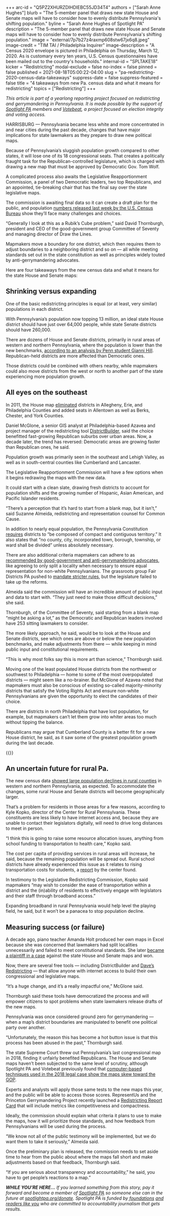 +++
arc-id = "Q5PZ2XHURZDIHDIEBC55JD34T4"
authors = ["Sarah Anne Hughes"]
blurb = "The 5-member panel that draws new state House and Senate maps will have to consider how to evenly distribute Pennsylvania's shifting population."
byline = "Sarah Anne Hughes of Spotlight PA"
description = "The 5-member panel that draws new state House and Senate maps will have to consider how to evenly distribute Pennsylvania's shifting population."
image = "external/7p7b27z4raxmp608stw67jx6q8.jpeg"
image-credit = "TIM TAI / Philadelphia Inquirer"
image-description = "A Census 2020 envelope is pictured in Philadelphia on Thursday, March 12, 2020. As is customary every ten years, U.S. Census questionnaires have been mailed out to the country's households."
internal-id = "SPLTAKE18"
kicker = "Redistricting"
modal-exclude = false
no-index = false
pinned = false
published = 2021-08-18T05:00:22-04:00
slug = "pa-redistricting-2020-census-data-takeaways"
suppress-date = false
suppress-featured = false
title = "4 takeaways from new Pa. census data and what it means for redistricting"
topics = ["Redistricting"]
+++

<i>This article is part of a yearlong reporting project focused on redistricting and gerrymandering in Pennsylvania. It is made possible by the support of </i><a href="https://www.spotlightpa.org/"><i>Spotlight PA</i></a><i> members and </i><a href="https://votebeat.org/"><i>Votebeat</i></a><i>, a project focused on election integrity and voting access.</i>

HARRISBURG — Pennsylvania became less white and more concentrated in and near cities during the past decade, changes that have major implications for state lawmakers as they prepare to draw new political maps.

Because of Pennsylvania’s sluggish population growth compared to other states, it will lose one of its 18 congressional seats. That creates a politically fraught task for the Republican-controlled legislature, which is charged with drawing a new map that must be approved by Democratic Gov. Tom Wolf.

A complicated process also awaits the Legislative Reapportionment Commission, a panel of two Democratic leaders, two top Republicans, and an appointed, tie-breaking chair that has the final say over the state legislative maps.

<script src="https://www.spotlightpa.org/embed.js" async></script><div data-spl-embed-version="1" data-spl-src="https://www.spotlightpa.org/embeds/newsletter/"></div>

The commission is awaiting final data so it can create a draft plan for the public, and population <a href="https://www.spotlightpa.org/news/2021/08/pa-2020-redistricting-census-data-next-steps/" target="_blank">numbers released last week by the U.S. Census Bureau</a> show they’ll face many challenges and choices.

“Generally I look at this as a Rubik’s Cube problem,” said David Thornburgh, president and CEO of the good-government group Committee of Seventy and managing director of Draw the Lines.

Mapmakers move a boundary for one district, which then requires them to adjust boundaries to a neighboring district and so on — all while meeting standards set out in the state constitution as well as principles widely touted by anti-gerrymandering advocates.

Here are four takeaways from the new census data and what it means for the state House and Senate maps:

## Shrinking versus expanding

One of the basic redistricting principles is equal (or at least, very similar) populations in each district.

With Pennsylvania’s population now topping 13 million, an ideal state House district should have just over 64,000 people, while state Senate districts should have 260,000.

<div class="flourish-embed flourish-map" data-src="visualisation/7023534"><script src="https://public.flourish.studio/resources/embed.js"></script></div>

There are dozens of House and Senate districts, primarily in rural areas of western and northern Pennsylvania, where the population is lower than the new benchmarks, <a href="https://docs.google.com/spreadsheets/d/1JtLBDwu6Ts02ddYQJZIdWU945auxZRB2Po5L2KBVMjE/edit">according to an analysis by Penn student Gianni Hill</a>. Republican-held districts are more affected than Democratic ones.

Those districts could be combined with others nearby, while mapmakers could also move districts from the west or north to another part of the state experiencing more population growth.

<div class="flourish-embed flourish-map" data-src="visualisation/7023426"><script src="https://public.flourish.studio/resources/embed.js"></script></div>

## All eyes on the southeast

In 2011, the House map <a href="https://web.archive.org/web/20141017012834/http://www.abc27.com/story/15919150/pennsylvania-voting-districts-subject-to-reapportionment-again" target="_blank">eliminated</a> districts in Allegheny, Erie, and Philadelphia Counties and added seats in Allentown as well as Berks, Chester, and York Counties.

Daniel McGlone, a senior GIS analyst at Philadelphia-based Azavea and project manager of the redistricting tool <a href="https://www.districtbuilder.org/">DistrictBuilder</a>, said the choice benefitted fast-growing Republican suburbs over urban areas. Now, a decade later, the trend has reversed: Democratic areas are growing faster than Republican ones, he said.

Population growth was primarily seen in the southeast and Lehigh Valley, as well as in south-central counties like Cumberland and Lancaster.

The Legislative Reapportionment Commission will have a few options when it begins redrawing the maps with the new data.

It could start with a clean slate, drawing fresh districts to account for population shifts and the growing number of Hispanic, Asian American, and Pacific Islander residents.

“There’s a perception that it’s hard to start from a blank map, but it isn’t,” said Suzanne Almeida, redistricting and representation counsel for Common Cause.

In addition to nearly equal population, the Pennsylvania Constitution <a href="https://www.legis.state.pa.us/cfdocs/legis/LI/consCheck.cfm?txtType=HTM&ttl=00&div=0&chpt=2&sctn=16&subsctn=0">requires</a> districts to “be composed of compact and contiguous territory.” It also states that “no county, city, incorporated town, borough, township, or ward shall be divided” unless absolutely necessary.

There are also additional criteria mapmakers can adhere to as <a href="https://web.archive.org/20210324154238/https://www.dos.pa.gov/VotingElections/Documents/2019-PA-Redistricting-Reform-Commission-Report/PA%20Redistricting%20Reform%20Commission%20Report.pdf">recommended by good-government and anti-gerrymandering advocates</a>, like agreeing to only split a locality when necessary to ensure equal representation for non-white Pennsylvanians. The grassroots group Fair Districts PA pushed to <a href="https://www.fairdistrictspa.com/solution">mandate stricter rules</a>, but the legislature failed to take up the reforms.

Almeida said the commission will have an incredible amount of public input and data to start with. “They just need to make those difficult decisions,” she said.

Thornburgh, of the Committee of Seventy, said starting from a blank map “might be asking a lot,” as the Democratic and Republican leaders involved have 253 sitting lawmakers to consider.

The more likely approach, he said, would be to look at the House and Senate districts, see which ones are above or below the new population benchmarks, and make adjustments from there — while keeping in mind public input and constitutional requirements.

“This is why most folks say this is more art than science,” Thornburgh said.

Moving one of the least populated House districts from the northwest or southwest to Philadelphia — home to some of the most overpopulated districts — might seem like a no-brainer. But McGlone of Azavea noted that mapmakers must also be conscious of existing so-called majority-minority districts that satisfy the Voting Rights Act and ensure non-white Pennsylvanians are given the opportunity to elect the candidates of their choice.

There are districts in north Philadelphia that have lost population, for example, but mapmakers can’t let them grow into whiter areas too much without tipping the balance.

Republicans may argue that Cumberland County is a better fit for a new House district, he said, as it saw some of the greatest population growth during the last decade.

{{<picture src="external/k7bmj988cczgb163m0kvjckh7w.jpeg" description="Greene County was one of several counties that saw its population further decline. " caption="Greene County was one of several counties that saw its population further decline. " credit="Shane Dunlap / Pittsburgh Tribune-Review for Spotlight PA">}} 

## An uncertain future for rural Pa.

The new census data <a href="https://www.spotlightpa.org/news/2021/08/pa-counties-lost-gained-population-2020-chart/">showed large population declines in rural counties</a> in western and northern Pennsylvania, as expected. To accommodate the changes, some rural House and Senate districts will become geographically larger.

That’s a problem for residents in those areas for a few reasons, according to Kyle Kopko, director of the Center for Rural Pennsylvania. These constituents are less likely to have internet access and, because they are unable to contact their legislators digitally, will need to drive long distances to meet in person.

“I think this is going to raise some resource allocation issues, anything from school funding to transportation to health care,” Kopko said.

The cost per capita of providing services in rural areas will increase, he said, because the remaining population will be spread out. Rural school districts have already experienced this issue as it relates to rising transportation costs for students, a <a href="https://web.archive.org/20210510015300/https://www.rural.palegislature.us/documents/reports/Overview-PA-Public-School-Transportation-2021-Summary.pdf">report</a> by the center found.

In testimony to the Legislative Redistricting Commission, Kopko said mapmakers “may wish to consider the ease of transportation within a district and the (in)ability of residents to effectively engage with legislators and their staff through broadband access.”

Expanding broadband in rural Pennsylvania would help level the playing field, he said, but it won’t be a panacea to stop population decline.

## Measuring success (or failure)

A decade ago, piano teacher Amanda Holt produced her own maps in Excel because she was concerned that lawmakers had split localities unnecessarily and failed to meet constitutional standards. She later <a href="https://www.pubintlaw.org/cases-and-projects/pennsylvania-legislative-reapportionment-commissions/">became a plaintiff in a case</a> against the state House and Senate maps and won.

Now, there are several free tools — including DistrictBuilder and <a href="https://davesredistricting.org/maps#home">Dave’s Redistricting</a> — that allow anyone with internet access to build their own congressional and legislative maps.

“It’s a huge change, and it’s a really impactful one,” McGlone said.

Thornburgh said these tools have democratized the process and will empower citizens to spot problems when state lawmakers release drafts of the new maps.

Pennsylvania was once considered ground zero for gerrymandering — when a map’s district boundaries are manipulated to benefit one political party over another.

“Unfortunately, the reason this has become a hot button issue is that this process has been abused in the past,” Thornburgh said.

The state Supreme Court threw out Pennsylvania’s last congressional map in 2018, finding it unfairly benefited Republicans. The House and Senate maps haven’t been subjected to the same level of scrutiny, although Spotlight PA and Votebeat previously found that <a href="https://www.spotlightpa.org/news/2021/05/pa-house-senate-political-maps-gerrymandered-math-tests-republican-majorities/">computer-based techniques used in the 2018 legal case show the maps skew toward the GOP</a>.

<script src="https://www.spotlightpa.org/embed.js" async></script><div data-spl-embed-version="1" data-spl-src="https://www.spotlightpa.org/embeds/donate/?teaser_text=If%20you%20learned%20something%20from%20this%20report%2C%20pay%20it%20forward%20and%20become%20a%20member%20of%20Spotlight%20PA%20so%20someone%20else%20can%20in%20the%20future."></div>


Experts and analysts will apply those same tests to the new maps this year, and the public will be able to access those scores. RepresentUs and the Princeton Gerrymandering Project recently launched a <a href="https://web.archive.org/20210811182504/https://gerrymandersitegatsby.gtsb.io/redistricting-report-card/">Redistricting Report Card</a> that will include metrics like competitiveness and compactness.

Ideally, the commission should explain what criteria it plans to use to make the maps, how it will prioritize those standards, and how feedback from Pennsylvanians will be used during the process.

“We know not all of the public testimony will be implemented, but we do want them to take it seriously,” Almeida said.

Once the preliminary plan is released, the commission needs to set aside time to hear from the public about where the maps fall short and make adjustments based on that feedback, Thornburgh said.

“If you are serious about transparency and accountability,” he said, you have to get people’s reactions to a map.”

<i><b>WHILE YOU’RE HERE...</b></i><i> If you learned something from this story, pay it forward and become a member of </i><a href="https://www.spotlightpa.org/"><i>Spotlight PA</i></a><i> so someone else can in the future at </i><a href="http://spotlightpa.org/donate"><i>spotlightpa.org/donate</i></a><i>. Spotlight PA is funded by</i><a href="https://www.spotlightpa.org/support"><i> foundations</i></a><i> </i><a href="https://www.spotlightpa.org/support"><i>and readers like you</i></a><i> who are committed to accountability journalism that gets results.</i>
